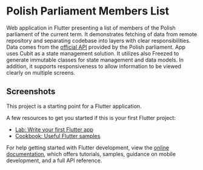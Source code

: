 # Polish Parliament Members List

Web application in Flutter presenting a list of members of the Polish parliament of the current term. It demonstrates fetching of data from remote repository and separating codebase into layers with clear responsibilities. Data comes from the [official API](https://api.sejm.gov.pl/) provided by the Polish parliament. App uses Cubit as a state management solution. It utilizes also Freezed to generate immutable classes for state management and data models. In addition, it supports responsiveness to allow information to be viewed clearly on multiple screens.  

## Screenshots


This project is a starting point for a Flutter application.

A few resources to get you started if this is your first Flutter project:

- [Lab: Write your first Flutter app](https://docs.flutter.dev/get-started/codelab)
- [Cookbook: Useful Flutter samples](https://docs.flutter.dev/cookbook)

For help getting started with Flutter development, view the
[online documentation](https://docs.flutter.dev/), which offers tutorials,
samples, guidance on mobile development, and a full API reference.
